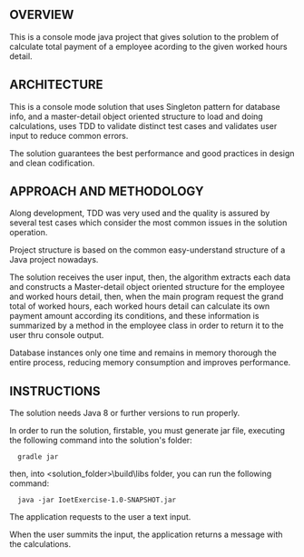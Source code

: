 OVERVIEW
-------
This is a console mode java project that gives solution to the problem of calculate total payment of a employee acording to the given worked hours detail.


ARCHITECTURE
------------
This is a console mode solution that uses Singleton pattern for database info, and a master-detail object oriented structure to load and doing calculations, uses TDD to validate distinct test cases and validates user input to reduce common errors.

The solution guarantees the best performance and good practices in design and clean codification.


APPROACH AND METHODOLOGY
------------------------
Along development, TDD was very used and the quality is assured by several test cases which consider the most common issues in the solution operation.

Project structure is based on the common easy-understand structure of a Java project nowadays.

The solution receives the user input, then, the algorithm extracts each data and constructs a Master-detail object oriented structure for the employee and
worked hours detail, then, when the main program request the grand total of worked hours, each worked hours detail can calculate its own payment amount according its conditions, and these information is summarized by a method in the employee class in order to return it to the user thru console output.

Database instances only one time and remains in memory thorough the entire process, reducing memory consumption and improves performance.


INSTRUCTIONS
------------
The solution needs Java 8 or further versions to run properly.

In order to run the solution, firstable, you must generate jar file, executing the following command into the solution's folder:

      gradle jar

then, into <solution_folder>\build\libs folder, you can run the following command:

      java -jar IoetExercise-1.0-SNAPSHOT.jar

The application requests to the user a text input.

When the user summits the input, the application returns a message with the calculations.